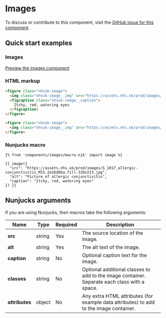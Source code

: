 # Images

To discuss or contribute to this component, visit the [GitHub issue for this component](https://github.com/nhsuk/nhsuk-frontend/issues/171).

## Quick start examples

### Images

[Preview the images component](https://nhsuk.github.io/nhsuk-frontend/components/images/index.html)

### HTML markup

```html
<figure class="nhsuk-image">
  <img class="nhsuk-image__img" src="https://assets.nhs.uk/prod/images/S_1017_allergic-conjunctivitis_M15.2e16d0ba.fill-320x213.jpg" alt="Picture of allergic conjunctivitis">
  <figcaption class="nhsuk-image__caption">
    Itchy, red, watering eyes
  </figcaption>
</figure>

<figure class="nhsuk-image">
  <img class="nhsuk-image__img" src="https://assets.nhs.uk/prod/images/S_1017_allergic-conjunctivitis_M15.2e16d0ba.fill-320x213.jpg" alt="Picture of allergic conjunctivitis">
</figure>
```

### Nunjucks macro

```
{% from 'components/images/macro.njk' import image %}

{{ image({
  "src": "https://assets.nhs.uk/prod/images/S_1017_allergic-conjunctivitis_M15.2e16d0ba.fill-320x213.jpg",
  "alt": "Picture of allergic conjunctivitis",
  "caption": "Itchy, red, watering eyes"
}) }}
```

## Nunjucks arguments

If you are using Nunjucks, then macros take the following arguments:

| Name                    | Type     | Required  | Description             |
| ------------------------|----------|-----------|-------------------------|
| **src**                 | string   | Yes       | The source location of the image. |
| **alt**                 | string   | Yes       | The alt text of the image. |
| **caption**             | string   | No        | Optional caption text for the image. |
| **classes**             | string   | No        | Optional additional classes to add to the image container. Separate each class with a space. |
| **attributes**          | object   | No        | Any extra HTML attributes (for example data attributes) to add to the image container. |
